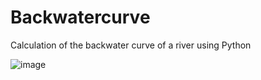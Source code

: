 # Backwatercurve
Calculation of the backwater curve of a river using Python


![image](https://user-images.githubusercontent.com/124686013/217272985-c89963ba-b4a2-491f-804d-d44c5db1363b.png)
